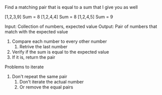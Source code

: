 

Find a matching pair that is equal to a sum that I give you as well

[1,2,3,9] Sum = 8
[1,2,4,4] Sum = 8
[1,2,4,5] Sum = 9

Input: Collection of numbers, expected value
Output: Pair of numbers that match with the expected value

1. Compare each number to every other number
    1. Retrive the last number
2. Verify if the sum is equal to the expected value
3. If it is, return the pair

Problems to iterate
1. Don't repeat the same pair
    1. Don't iterate the actual number
    2. Or remove the equal pairs